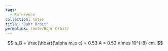 ```yaml
---
tags:
  - Reference
collection: notes
title: "Bohr Orbit"
permalink: /note/Bohr-Orbit/
---
```

$$
a_B = \frac{\hbar}{\alpha m_e c} = 0.53 A = 0.53 \times 10^{-8} cm.
$$
